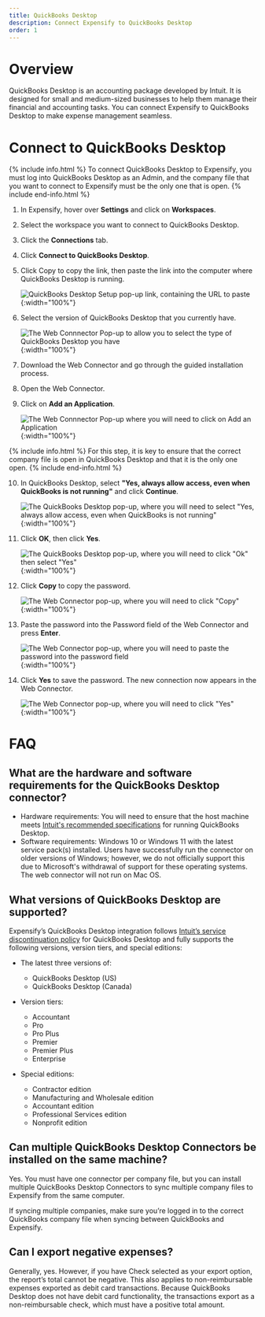 ```yaml
---
title: QuickBooks Desktop
description: Connect Expensify to QuickBooks Desktop
order: 1
---
```

# Overview
QuickBooks Desktop is an accounting package developed by Intuit. It is designed for small and medium-sized businesses to help them manage their financial and accounting tasks. You can connect Expensify to QuickBooks Desktop to make expense management seamless.

# Connect to QuickBooks Desktop

{% include info.html %}
To connect QuickBooks Desktop to Expensify, you must log into QuickBooks Desktop as an Admin, and the company file that you want to connect to Expensify must be the only one that is open. 
{% include end-info.html %}

1. In Expensify, hover over **Settings** and click on **Workspaces**.
2. Select the workspace you want to connect to QuickBooks Desktop.
3. Click the **Connections** tab. 
4. Click **Connect to QuickBooks Desktop**. 
5. Click Copy to copy the link, then paste the link into the computer where QuickBooks Desktop is running.

     ![QuickBooks Desktop Setup pop-up link, containing the URL to paste](https://help.expensify.com/assets/images/QBO_desktop_01.png){:width="100%"}

6. Select the version of QuickBooks Desktop that you currently have.

    ![The Web Connnector Pop-up to allow you to select the type of QuickBooks Desktop you have](https://help.expensify.com/assets/images/QBO_desktop_02.png){:width="100%"}

7. Download the Web Connector and go through the guided installation process.
8. Open the Web Connector. 
9. Click on **Add an Application**. 

    ![The Web Connnector Pop-up where you will need to click on Add an Application](https://help.expensify.com/assets/images/QBO_desktop_03.png){:width="100%"}

{% include info.html %}
For this step, it is key to ensure that the correct company file is open in QuickBooks Desktop and that it is the only one open.
{% include end-info.html %}

10. In QuickBooks Desktop, select **"Yes, always allow access, even when QuickBooks is not running"** and click **Continue**. 

    ![The QuickBooks Desktop pop-up, where you will need to select "Yes, always allow access, even when QuickBooks is not running"](https://help.expensify.com/assets/images/QBO_desktop_04.png){:width="100%"}

11. Click **OK**, then click **Yes**.

    ![The QuickBooks Desktop pop-up, where you will need to click "Ok" then select "Yes"](https://help.expensify.com/assets/images/QBO_desktop_05.png){:width="100%"}

12. Click **Copy** to copy the password.

    ![The Web Connector pop-up, where you will need to click "Copy"](https://help.expensify.com/assets/images/QBO_desktop_06.png){:width="100%"}

13. Paste the password into the Password field of the Web Connector and press **Enter**.

    ![The Web Connector pop-up, where you will need to paste the password into the password field](https://help.expensify.com/assets/images/QBO_desktop_08.png){:width="100%"}

14. Click **Yes** to save the password. The new connection now appears in the Web Connector.

    ![The Web Connector pop-up, where you will need to click "Yes"](https://help.expensify.com/assets/images/QBO_desktop_07.png){:width="100%"}

# FAQ

## What are the hardware and software requirements for the QuickBooks Desktop connector?

- Hardware requirements: You will need to ensure that the host machine meets [Intuit's recommended specifications](https://quickbooks.intuit.com/learn-support/en-us/help-article/install-products/system-requirements-quickbooks-desktop-2022/L9664spDA_US_en_US) for running QuickBooks Desktop.
- Software requirements: Windows 10 or Windows 11 with the latest service pack(s) installed. Users have successfully run the connector on older versions of Windows; however, we do not officially support this due to Microsoft's withdrawal of support for these operating systems. The web connector will not run on Mac OS.

## What versions of QuickBooks Desktop are supported?

Expensify’s QuickBooks Desktop integration follows [Intuit’s service discontinuation policy](https://quickbooks.intuit.com/learn-support/en-us/help-article/feature-preferences/quickbooks-desktop-service-discontinuation-policy/L17cXxlie_US_en_US) for QuickBooks Desktop and fully supports the following versions, version tiers, and special editions:

- The latest three versions of:

    - QuickBooks Desktop (US)
    - QuickBooks Desktop (Canada)

- Version tiers:

    - Accountant
    - Pro
    - Pro Plus
    - Premier
    - Premier Plus
    - Enterprise

- Special editions:

    - Contractor edition
    - Manufacturing and Wholesale edition
    - Accountant edition
    - Professional Services edition
    - Nonprofit edition

## Can multiple QuickBooks Desktop Connectors be installed on the same machine?

Yes. You must have one connector per company file, but you can install multiple QuickBooks Desktop Connectors to sync multiple company files to Expensify from the same computer. 

If syncing multiple companies, make sure you’re logged in to the correct QuickBooks company file when syncing between QuickBooks and Expensify.

## Can I export negative expenses?

Generally, yes. However, if you have Check selected as your export option, the report’s total cannot be negative. This also applies to non-reimbursable expenses exported as debit card transactions. Because QuickBooks Desktop does not have debit card functionality, the transactions export as a non-reimbursable check, which must have a positive total amount. 
